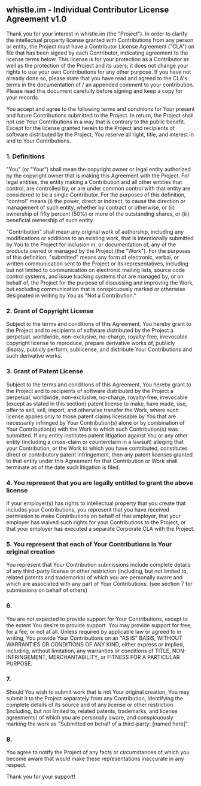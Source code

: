 ## whistle.im - Individual Contributor License Agreement v1.0

Thank you for your interest in whistle.im (the "Project"). In order to clarify the intellectual property license granted with Contributions from any person or entity, the Project must have a Contributor License Agreement ("CLA") on file that has been signed by each Contributor, indicating agreement to the license terms below. This license is for your protection as a Contributor as well as the protection of the Project and its users; it does not change your rights to use your own Contributions for any other purpose. If you have not already done so, please state that you have read and agreed to the CLA's terms in the documentation of / an appended comment to your contribution. Please read this document carefully before signing and keep a copy for your records.

You accept and agree to the following terms and conditions for Your present and future Contributions submitted to the Project. In return, the Project shall not use Your Contributions in a way that is contrary to the public benefit. Except for the license granted herein to the Project and recipients of software distributed by the Project, You reserve all right, title, and interest in and to Your Contributions.

### 1. Definitions

"You" (or "Your") shall mean the copyright owner or legal entity authorized by the copyright owner that is making this Agreement with the Project. For legal entities, the entity making a Contribution and all other entities that control, are controlled by, or are under common control with that entity are considered to be a single Contributor. For the purposes of this definition, "control" means (i) the power, direct or indirect, to cause the direction or management of such entity, whether by contract or otherwise, or (ii) ownership of fifty percent (50%) or more of the outstanding shares, or (iii) beneficial ownership of such entity.

"Contribution" shall mean any original work of authorship, including any modifications or additions to an existing work, that is intentionally submitted by You to the Project for inclusion in, or documentation of, any of the products owned or managed by the Project (the "Work"). For the purposes of this definition, "submitted" means any form of electronic, verbal, or written communication sent to the Project or its representatives, including but not limited to communication on electronic mailing lists, source code control systems, and issue tracking systems that are managed by, or on behalf of, the Project for the purpose of discussing and improving the Work, but excluding communication that is conspicuously marked or otherwise designated in writing by You as "Not a Contribution."

### 2. Grant of Copyright License

Subject to the terms and conditions of this Agreement, You hereby grant to the Project and to recipients of software distributed by the Project a perpetual, worldwide, non-exclusive, no-charge, royalty-free, irrevocable copyright license to reproduce, prepare derivative works of, publicly display, publicly perform, sublicense, and distribute Your Contributions and such derivative works.

### 3. Grant of Patent License

Subject to the terms and conditions of this Agreement, You hereby grant to the Project and to recipients of software distributed by the Project a perpetual, worldwide, non-exclusive, no-charge, royalty-free, irrevocable (except as stated in this section) patent license to make, have made, use, offer to sell, sell, import, and otherwise transfer the Work, where such license applies only to those patent claims licensable by You that are necessarily infringed by Your Contribution(s) alone or by combination of Your Contribution(s) with the Work to which such Contribution(s) was submitted. If any entity institutes patent litigation against You or any other entity (including a cross-claim or counterclaim in a lawsuit) alleging that your Contribution, or the Work to which you have contributed, constitutes direct or contributory patent infringement, then any patent licenses granted to that entity under this Agreement for that Contribution or Work shall terminate as of the date such litigation is filed.

### 4. You represent that you are legally entitled to grant the above license

If your employer(s) has rights to intellectual property that you create that includes your Contributions, you represent that you have received permission to make Contributions on behalf of that employer, that your employer has waived such rights for your Contributions to the Project, or that your employer has executed a separate Corporate CLA with the Project.

### 5. You represent that each of Your Contributions is Your original creation

You represent that Your Contribution submissions include complete details of any third-party license or other restriction (including, but not limited to, related patents and trademarks) of which you are personally aware and which are associated with any part of Your Contributions. (see section 7 for submissions on behalf of others)

### 6.

You are not expected to provide support for Your Contributions, except to the extent You desire to provide support. You may provide support for free, for a fee, or not at all. Unless required by applicable law or agreed to in writing, You provide Your Contributions on an "AS IS" BASIS, WITHOUT WARRANTIES OR CONDITIONS OF ANY KIND, either express or implied, including, without limitation, any warranties or conditions of TITLE, NON-INFRINGEMENT, MERCHANTABILITY, or FITNESS FOR A PARTICULAR PURPOSE.

### 7.

Should You wish to submit work that is not Your original creation, You may submit it to the Project separately from any Contribution, identifying the complete details of its source and of any license or other restriction (including, but not limited to, related patents, trademarks, and license agreements) of which you are personally aware, and conspicuously marking the work as "Submitted on behalf of a third-party: [named here]".

### 8.

You agree to notify the Project of any facts or circumstances of which you become aware that would make these representations inaccurate in any respect. 

Thank you for your support!